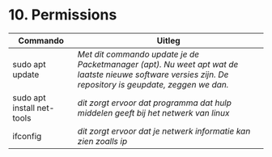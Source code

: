 # 10. Permissions

Commando | Uitleg
--- | ---
sudo apt update | _Met dit commando update je de Packetmanager (apt). Nu weet apt wat de laatste nieuwe software versies zijn. De repository is geupdate, zeggen we dan._
sudo apt install net-tools | _dit zorgt ervoor dat programma dat hulp middelen geeft bij het netwerk van linux_
ifconfig | _dit zorgt ervoor dat je netwerk informatie kan zien zoalls ip_